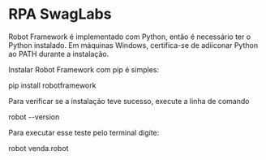 # RPA SwagLabs

Robot Framework é implementado com Python, então é necessário ter o Python instalado.
Em máquinas Windows, certifica-se de adiiconar Python ao PATH durante a instalação.

Instalar Robot Framework com pip é simples:

pip install robotframework


Para verificar se a instalação teve sucesso, execute a linha de comando

robot --version

Para executar esse teste pelo terminal digite:

robot venda.robot
